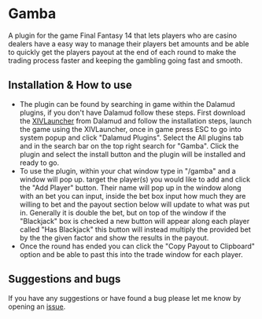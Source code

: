 # Gamba

A plugin for the game Final Fantasy 14 that lets players who are casino dealers have a easy way to manage their players bet amounts
and be able to quickly get the players payout at the end of each round to make the trading process faster and keeping the gambling going fast and smooth.

## Installation & How to use

* The plugin can be found by searching in game within the Dalamud plugins, if you don't have Dalamud follow these steps. First download the [XIVLauncher](https://goatcorp.github.io/)
from Dalamud and follow the installation steps, launch the game using the XIVLauncher, once in game press ESC to go into system popup and click "Dalamud Plugins". Select the All plugins tab
and in the search bar on the top right search for "Gamba". Click the plugin and select the install button and the plugin will be installed and ready to go.
* To use the plugin, within your chat window type in "/gamba" and a window will pop up. target the player(s) you would like to add and click the "Add Player" button. Their name will pop up in the window
along with an bet you can input, inside the bet box input how much they are willing to bet and the payout section below will update to what was put in. Generally it is double the bet, but on top of the window
if the "Blackjack" box is checked a new button will appear along each player called "Has Blackjack" this button will instead multiply the provided bet by the the given factor and show the results 
in the payout.
* Once the round has ended you can click the "Copy Payout to Clipboard" option and be able to past this into the trade window for each player.


## Suggestions and bugs

If you have any suggestions or have found a bug please let me know by opening an [issue](https://github.com/Comfefe/Gamba/issues/new).
